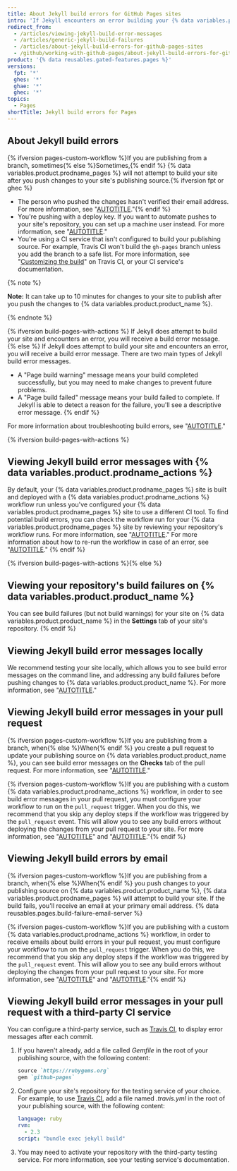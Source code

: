```yaml
---
title: About Jekyll build errors for GitHub Pages sites
intro: 'If Jekyll encounters an error building your {% data variables.product.prodname_pages %} site locally or on {% data variables.product.product_name %}, you''ll receive an error message with more information.'
redirect_from:
  - /articles/viewing-jekyll-build-error-messages
  - /articles/generic-jekyll-build-failures
  - /articles/about-jekyll-build-errors-for-github-pages-sites
  - /github/working-with-github-pages/about-jekyll-build-errors-for-github-pages-sites
product: '{% data reusables.gated-features.pages %}'
versions:
  fpt: '*'
  ghes: '*'
  ghae: '*'
  ghec: '*'
topics:
  - Pages
shortTitle: Jekyll build errors for Pages
---
```


## About Jekyll build errors

{% ifversion pages-custom-workflow %}If you are publishing from a branch, sometimes{% else %}Sometimes,{% endif %} {% data variables.product.prodname_pages %} will not attempt to build your site after you push changes to your site's publishing source.{% ifversion fpt or ghec %}
- The person who pushed the changes hasn't verified their email address. For more information, see "[AUTOTITLE](/account-and-profile/setting-up-and-managing-your-personal-account-on-github/managing-email-preferences/verifying-your-email-address)."{% endif %}
- You're pushing with a deploy key. If you want to automate pushes to your site's repository, you can set up a machine user instead. For more information, see "[AUTOTITLE](/authentication/connecting-to-github-with-ssh/managing-deploy-keys#machine-users)."
- You're using a CI service that isn't configured to build your publishing source. For example, Travis CI won't build the `gh-pages` branch unless you add the branch to a safe list. For more information, see "[Customizing the build](https://docs.travis-ci.com/user/customizing-the-build/#safelisting-or-blocklisting-branches)" on Travis CI, or your CI service's documentation.

{% note %}

**Note:** It can take up to 10 minutes for changes to your site to publish after you push the changes to {% data variables.product.product_name %}.

{% endnote %}

{% ifversion build-pages-with-actions %}
If Jekyll does attempt to build your site and encounters an error, you will receive a build error message.
{% else %}
If Jekyll does attempt to build your site and encounters an error, you will receive a build error message. There are two main types of Jekyll build error messages.
- A "Page build warning" message means your build completed successfully, but you may need to make changes to prevent future problems.
- A "Page build failed" message means your build failed to complete. If Jekyll is able to detect a reason for the failure, you'll see a descriptive error message.
{% endif %}

For more information about troubleshooting build errors, see "[AUTOTITLE](/pages/setting-up-a-github-pages-site-with-jekyll/troubleshooting-jekyll-build-errors-for-github-pages-sites)."

{% ifversion build-pages-with-actions %}

## Viewing Jekyll build error messages with {% data variables.product.prodname_actions %}

By default, your {% data variables.product.prodname_pages %} site is built and deployed with a {% data variables.product.prodname_actions %} workflow run unless you've configured your {% data variables.product.prodname_pages %} site to use a different CI tool. To find potential build errors, you can check the workflow run for your {% data variables.product.prodname_pages %} site by reviewing your repository's workflow runs. For more information, see "[AUTOTITLE](/actions/monitoring-and-troubleshooting-workflows/viewing-workflow-run-history)."  For more information about how to re-run the workflow in case of an error, see "[AUTOTITLE](/actions/managing-workflow-runs/re-running-workflows-and-jobs)."
{% endif %}

{% ifversion build-pages-with-actions %}{% else %}

## Viewing your repository's build failures on {% data variables.product.product_name %}

You can see build failures (but not build warnings) for your site on {% data variables.product.product_name %} in the **Settings** tab of your site's repository.
{% endif %}

## Viewing Jekyll build error messages locally

We recommend testing your site locally, which allows you to see build error messages on the command line, and addressing any build failures before pushing changes to {% data variables.product.product_name %}. For more information, see "[AUTOTITLE](/pages/setting-up-a-github-pages-site-with-jekyll/testing-your-github-pages-site-locally-with-jekyll)."

## Viewing Jekyll build error messages in your pull request

{% ifversion pages-custom-workflow %}If you are publishing from a branch, when{% else %}When{% endif %} you create a pull request to update your publishing source on {% data variables.product.product_name %}, you can see build error messages on the **Checks** tab of the pull request. For more information, see "[AUTOTITLE](/pull-requests/collaborating-with-pull-requests/collaborating-on-repositories-with-code-quality-features/about-status-checks)."

{% ifversion pages-custom-workflow %}If you are publishing with a custom {% data variables.product.prodname_actions %} workflow, in order to see build error messages in your pull request, you must configure your workflow to run on the `pull_request` trigger. When you do this, we recommend that you skip any deploy steps if the workflow was triggered by the `pull_request` event. This will allow you to see any build errors without deploying the changes from your pull request to your site. For more information, see "[AUTOTITLE](/actions/using-workflows/events-that-trigger-workflows#pull_request)" and "[AUTOTITLE](/actions/learn-github-actions/expressions)."{% endif %}

## Viewing Jekyll build errors by email

{% ifversion pages-custom-workflow %}If you are publishing from a branch, when{% else %}When{% endif %} you push changes to your publishing source on {% data variables.product.product_name %}, {% data variables.product.prodname_pages %} will attempt to build your site. If the build fails, you'll receive an email at your primary email address. {% data reusables.pages.build-failure-email-server %}

{% ifversion pages-custom-workflow %}If you are publishing with a custom {% data variables.product.prodname_actions %} workflow, in order to receive emails about build errors in your pull request, you must configure your workflow to run on the `pull_request` trigger. When you do this, we recommend that you skip any deploy steps if the workflow was triggered by the `pull_request` event. This will allow you to see any build errors without deploying the changes from your pull request to your site. For more information, see "[AUTOTITLE](/actions/using-workflows/events-that-trigger-workflows#pull_request)" and "[AUTOTITLE](/actions/learn-github-actions/expressions)."{% endif %}

## Viewing Jekyll build error messages in your pull request with a third-party CI service

You can configure a third-party service, such as [Travis CI](https://travis-ci.com/), to display error messages after each commit.

1. If you haven't already, add a file called _Gemfile_ in the root of your publishing source, with the following content:

   ```ruby
   source `https://rubygems.org`
   gem `github-pages`
   ```

1. Configure your site's repository for the testing service of your choice. For example, to use [Travis CI](https://travis-ci.com/), add a file named _.travis.yml_ in the root of your publishing source, with the following content:

   ```yaml
   language: ruby
   rvm:
     - 2.3
   script: "bundle exec jekyll build"
   ```

1. You may need to activate your repository with the third-party testing service. For more information, see your testing service's documentation.

